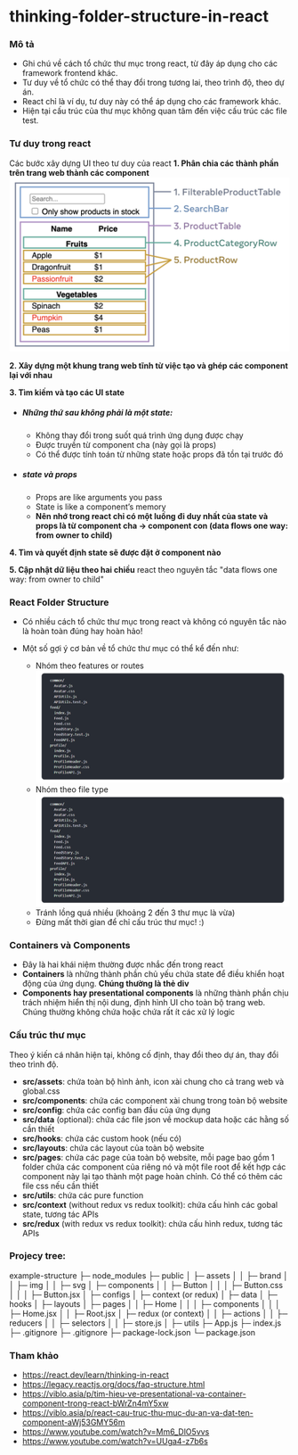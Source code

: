 # thinking-folder-structure-in-react

### Mô tả
- Ghi chú về cách tổ chức thư mục trong react, từ đây áp dụng cho các framework frontend khác.
- Tư duy về tổ chức có thể thay đổi trong tương lai, theo trình độ, theo dự án.
- React chỉ là ví dụ, tư duy này có thể áp dụng cho các framework khác.
- Hiện tại cấu trúc của thư mục không quan tâm đến việc cấu trúc các file test.

### Tư duy trong react
Các bước xây dựng UI theo tư duy của react
**1. Phân chia các thành phần trên trang web thành các component**
![alt text](img/thinking-in-react_ui_outline.png "thinking-in-react_ui_outline.png")

**2. Xây dựng một khung trang web tĩnh từ việc tạo và ghép các component lại với nhau**

**3. Tìm kiếm và tạo các UI state**
- ##### Những thứ sau không phải là một state:
    - Không thay đổi trong suốt quá trình ứng dụng được chạy
    - Được truyền từ component cha (này gọi là props)
    - Có thể được tính toán từ những state hoặc props đã tồn tại trước đó
- ##### state và props
    - Props are like arguments you pass
    - State is like a component’s memory
    - **Nên nhớ trong react chỉ có một luồng đi duy nhất của state và props là từ component cha → component con (data flows one way: from owner to child)**

**4. Tìm và quyết định state sẽ được đặt ở component nào**

**5. Cập nhật dữ liệu theo hai chiều**
react theo nguyên tắc "data flows one way: from owner to child"

### React Folder Structure
- Có nhiều cách tổ chức thư mục trong react và không có nguyên tắc nào là hoàn toàn đúng hay hoàn hảo!

- Một số gợi ý cơ bản về tổ chức thư mục có thể kể đến như:
    - Nhóm theo features or routes
![alt text](img/file-structure-1.png "file-structure-1.png")
    - Nhóm theo file type
![alt text](img/file-structure-1.png "file-structure-2.png")
    - Tránh lồng quá nhiều (khoảng 2 đến 3 thư mục là vừa)
    - Đừng mất thời gian để chỉ cấu trúc thư mục! :)

### Containers và Components
- Đây là hai khái niệm thường được nhắc đến trong react
- **Containers** là những thành phần chủ yếu chứa state để điều khiển hoạt động của ứng dụng. **Chúng thường là thẻ div**
- **Components hay presentational components** là những thành phần chịu trách nhiệm hiển thị nội dung, định hình UI cho toàn bộ trang web. Chúng thường không chứa hoặc chứa rất ít các xử lý logic

### Cấu trúc thư mục 
Theo ý kiến cá nhân hiện tại, không cố định, thay đổi theo dự án, thay đổi theo trình độ.
- **src/assets**: chứa toàn bộ hình ảnh, icon xài chung cho cả trang web và global.css
- **src/components**: chứa các component xài chung trong toàn bộ website
- **src/config**: chứa các config ban đầu của ứng dụng
- **src/data** (optional): chứa các file json về mockup data hoặc các hằng số cần thiết
- **src/hooks**: chứa các custom hook (nếu có)
- **src/layouts**: chứa các layout của toàn bộ website
- **src/pages**: chứa các page của toàn bộ website, mỗi page bao gồm 1 folder chứa các component của riêng nó và một file root để kết hợp các component này lại tạo thành một page hoàn chỉnh. Có thể có thêm các file css nếu cần thiết
- **src/utils**: chứa các pure function
- **src/context** (without redux vs redux toolkit): chứa cấu hình các gobal state, tương tác APIs 
- **src/redux** (with redux vs redux toolkit): chứa cấu hình redux, tương tác APIs

### Projecy tree:
example-structure
├─ node_modules
├─ public
│  ├─ assets
│  │  ├─ brand
│  │  ├─ img
│  │  ├─ svg
│  ├─ components
│  │  ├─ Button
│  │  │  ├─ Button.css
│  │  │  ├─ Button.jsx
│  ├─ configs
│  ├─ context (or redux)
│  ├─ data 
│  ├─ hooks 
│  ├─ layouts 
│  ├─ pages
│  │  ├─ Home
│  │  │  ├─ components
│  │  │  ├─ Home.jsx
│  │  ├─ Root.jsx
│  ├─ redux (or context)
│  │  ├─ actions
│  │  ├─ reducers
│  │  ├─ selectors
│  │  ├─ store.js
│  ├─ utils
├─ App.js
├─ index.js
├─ .gitignore
├─ .gitignore
├─ package-lock.json
└─ package.json

### Tham khảo
- https://react.dev/learn/thinking-in-react
- https://legacy.reactjs.org/docs/faq-structure.html
- https://viblo.asia/p/tim-hieu-ve-presentational-va-container-component-trong-react-bWrZn4mY5xw
- https://viblo.asia/p/react-cau-truc-thu-muc-du-an-va-dat-ten-component-aWj53GMY56m
- https://www.youtube.com/watch?v=Mm6_DlO5vvs
- https://www.youtube.com/watch?v=UUga4-z7b6s




